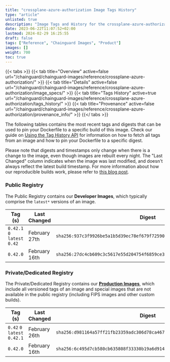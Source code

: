 ```yaml
---
title: "crossplane-azure-authorization Image Tags History"
type: "article"
unlisted: true
description: "Image Tags and History for the crossplane-azure-authorization Chainguard Image"
date: 2023-06-22T11:07:52+02:00
lastmod: 2024-02-29 16:25:55
draft: false
tags: ["Reference", "Chainguard Images", "Product"]
images: []
weight: 700
toc: true
---
```


{{< tabs >}}
{{< tab title="Overview" active=false url="/chainguard/chainguard-images/reference/crossplane-azure-authorization/" >}}
{{< tab title="Details" active=false url="/chainguard/chainguard-images/reference/crossplane-azure-authorization/image_specs/" >}}
{{< tab title="Tags History" active=true url="/chainguard/chainguard-images/reference/crossplane-azure-authorization/tags_history/" >}}
{{< tab title="Provenance" active=false url="/chainguard/chainguard-images/reference/crossplane-azure-authorization/provenance_info/" >}}
{{</ tabs >}}

The following tables contains the most recent tags and digests that can be used to pin your Dockerfile to a specific build of this image. Check our guide on [Using the Tag History API](/chainguard/chainguard-images/using-the-tag-history-api/) for information on how to fetch all tags from an image and how to pin your Dockerfile to a specific digest.

Please note that digests and timestamps only change when there is a change to the image, even though images are rebuilt every night. The "Last Changed" column indicates when the image was last modified, and doesn't always reflect the latest build timestamp. For more information about how our reproducible builds work, please refer to [this blog post](https://www.chainguard.dev/unchained/reproducing-chainguards-reproducible-image-builds).

### Public Registry
The Public Registry contains our **Developer Images**, which typically comprise the `latest*` versions of an image.

| Tag (s)                       | Last Changed  | Digest                                                                    |
|-------------------------------|---------------|---------------------------------------------------------------------------|
|  `0.42.1` `0` `latest` `0.42` | February 27th | `sha256:937c3f9926be5a1b5d39ec78ef679f72590adb8fe986b20bf98dec53f544f470` |
|  `0.42.0`                     | February 16th | `sha256:27dc4cb609c3c5617e55d204754f6859ce3f6cacaf1e8f815986975f73730a7f` |


### Private/Dedicated Registry
The Private/Dedicated Registry contains our **[Production Images](https://www.chainguard.dev/chainguard-images)**, which include all versioned tags of an image and special images that are not available in the public registry (including FIPS images and other custom builds).

| Tag (s)                       | Last Changed  | Digest                                                                    |
|-------------------------------|---------------|---------------------------------------------------------------------------|
|  `0.42` `0` `latest` `0.42.1` | February 26th | `sha256:d981164a57ff21fb23359adc306d78ca4670bb7ad01a586d48fa5f59fddd3557` |
|  `0.42.0`                     | February 16th | `sha256:6c495d7cb580cb635808f33330b19a6d914e2ea70a4e111242633e9c7bfd0a44` |

